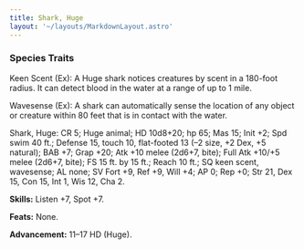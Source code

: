 ```yaml
---
title: Shark, Huge
layout: '~/layouts/MarkdownLayout.astro'
---
```

###  Species Traits

Keen Scent (Ex): A Huge shark notices creatures by scent in a 180-foot radius.
It can detect blood in the water at a range of up to 1 mile.

Wavesense (Ex): A shark can automatically sense the location of any object or
creature within 80 feet that is in contact with the water.

Shark, Huge: CR 5; Huge animal; HD 10d8+20; hp 65; Mas 15; Init +2; Spd swim
40 ft.; Defense 15, touch 10, flat-footed 13 (–2 size, +2 Dex, +5 natural);
BAB +7; Grap +20; Atk +10 melee (2d6+7, bite); Full Atk +10/+5 melee (2d6+7,
bite); FS 15 ft. by 15 ft.; Reach 10 ft.; SQ keen scent, wavesense; AL none;
SV Fort +9, Ref +9, Will +4; AP 0; Rep +0; Str 21, Dex 15, Con 15, Int 1, Wis
12, Cha 2.

**Skills:** Listen +7, Spot +7.

**Feats:** None.

**Advancement:** 11–17 HD (Huge).

